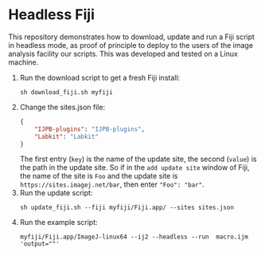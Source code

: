 # Headless Fiji

This repository demonstrates how to download, update and run a Fiji script in headless mode, as proof of principle to deploy to the users of the image analysis facility our scripts. This was developed and tested on a Linux machine.


1. Run the download script to get a fresh Fiji install:
   ``` console
   sh download_fiji.sh myfiji
   ```
2. Change the sites.json file:
   ``` json
   {
       "IJPB-plugins": "IJPB-plugins",
       "Labkit": "Labkit"
   }
   ```
   The first entry (`key`) is the name of the update site, the second (`value`) is the path in the update site. So if in the `add update site` window of Fiji, the name of the site is `Foo` and the update site is `https://sites.imagej.net/bar`, then enter `"Foo": "bar"`.
3. Run the update script:
   ``` console
   sh update_fiji.sh --fiji myfiji/Fiji.app/ --sites sites.json
   ```
4. Run the example script:
   ``` console
   myfiji/Fiji.app/ImageJ-linux64 --ij2 --headless --run  macro.ijm 'output=""'
   ```
   
